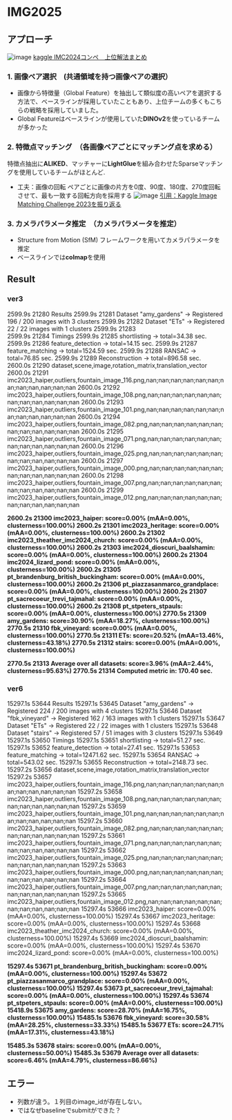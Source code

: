 # IMG2025

## アプローチ

![image](https://github.com/user-attachments/assets/51615a0d-060b-44b7-bc66-d751a1cbddb1)
[kaggle IMC2024コンペ　上位解法まとめ](https://zenn.dev/yume_neko/articles/050c204c3afd20#%E3%82%B3%E3%83%B3%E3%83%9A%E6%A6%82%E8%A6%81)

### 1. 画像ペア選択　(共通領域を持つ画像ペアの選択）
* 画像から特徴量（Global Feature）を抽出して類似度の高いペアを選択する方法で、ベースラインが採用していたこともあり、上位チームの多くもこちらの戦略を採用していました。
* Global Featureはベースラインが使用していた**DINOv2**を使っているチームが多かった

### 2. 特徴点マッチング　（各画像ペアごとにマッチング点を求める）
特徴点抽出に**ALIKED**、マッチャーに**LightGlue**を組み合わせたSparseマッチングを使用しているチームがほとんど.

* 工夫：画像の回転
ペアごとに画像の片方を0度、90度、180度、270度回転させて、最も一致する回転方向を採用する
![image](https://github.com/user-attachments/assets/293fd841-de90-43c2-a35a-d7460279556a)
[引用：Kaggle Image Matching Challenge 2023を振り返る](https://qiita.com/roniheka/items/ad4717afff1891c0eea3)


### 3. カメラパラメータ推定　（カメラパラメータを推定）
* Structure from Motion (SfM) フレームワークを用いてカメラパラメータを推定
* ベースラインでは**colmap**を使用


## Result
### ver3
2599.9s	21280	Results
2599.9s	21281	Dataset "amy_gardens" -> Registered 196 / 200 images with 3 clusters
2599.9s	21282	Dataset "ETs" -> Registered 22 / 22 images with 1 clusters
2599.9s	21283	
2599.9s	21284	Timings
2599.9s	21285	shortlisting -> total=34.38 sec.
2599.9s	21286	feature_detection -> total=14.15 sec.
2599.9s	21287	feature_matching -> total=1524.59 sec.
2599.9s	21288	RANSAC -> total=76.85 sec.
2599.9s	21289	Reconstruction -> total=896.58 sec.
2600.0s	21290	dataset,scene,image,rotation_matrix,translation_vector
2600.0s	21291	imc2023_haiper,outliers,fountain_image_116.png,nan;nan;nan;nan;nan;nan;nan;nan;nan,nan;nan;nan
2600.0s	21292	imc2023_haiper,outliers,fountain_image_108.png,nan;nan;nan;nan;nan;nan;nan;nan;nan,nan;nan;nan
2600.0s	21293	imc2023_haiper,outliers,fountain_image_101.png,nan;nan;nan;nan;nan;nan;nan;nan;nan,nan;nan;nan
2600.0s	21294	imc2023_haiper,outliers,fountain_image_082.png,nan;nan;nan;nan;nan;nan;nan;nan;nan,nan;nan;nan
2600.0s	21295	imc2023_haiper,outliers,fountain_image_071.png,nan;nan;nan;nan;nan;nan;nan;nan;nan,nan;nan;nan
2600.0s	21296	imc2023_haiper,outliers,fountain_image_025.png,nan;nan;nan;nan;nan;nan;nan;nan;nan,nan;nan;nan
2600.0s	21297	imc2023_haiper,outliers,fountain_image_000.png,nan;nan;nan;nan;nan;nan;nan;nan;nan,nan;nan;nan
2600.0s	21298	imc2023_haiper,outliers,fountain_image_007.png,nan;nan;nan;nan;nan;nan;nan;nan;nan,nan;nan;nan
2600.0s	21299	imc2023_haiper,outliers,fountain_image_012.png,nan;nan;nan;nan;nan;nan;nan;nan;nan,nan;nan;nan

**2600.2s	21300	imc2023_haiper: score=0.00% (mAA=0.00%, clusterness=100.00%)
2600.2s	21301	imc2023_heritage: score=0.00% (mAA=0.00%, clusterness=100.00%)
2600.2s	21302	imc2023_theather_imc2024_church: score=0.00% (mAA=0.00%, clusterness=100.00%)
2600.2s	21303	imc2024_dioscuri_baalshamin: score=0.00% (mAA=0.00%, clusterness=100.00%)
2600.2s	21304	imc2024_lizard_pond: score=0.00% (mAA=0.00%, clusterness=100.00%)
2600.2s	21305	pt_brandenburg_british_buckingham: score=0.00% (mAA=0.00%, clusterness=100.00%)
2600.2s	21306	pt_piazzasanmarco_grandplace: score=0.00% (mAA=0.00%, clusterness=100.00%)
2600.2s	21307	pt_sacrecoeur_trevi_tajmahal: score=0.00% (mAA=0.00%, clusterness=100.00%)
2600.2s	21308	pt_stpeters_stpauls: score=0.00% (mAA=0.00%, clusterness=100.00%)
2770.5s	21309	amy_gardens: score=30.90% (mAA=18.27%, clusterness=100.00%)
2770.5s	21310	fbk_vineyard: score=0.00% (mAA=0.00%, clusterness=100.00%)
2770.5s	21311	ETs: score=20.52% (mAA=13.46%, clusterness=43.18%)
2770.5s	21312	stairs: score=0.00% (mAA=0.00%, clusterness=100.00%)**


**2770.5s	21313	Average over all datasets: score=3.96% (mAA=2.44%, clusterness=95.63%)
2770.5s	21314	Computed metric in: 170.40 sec.**

### ver6
15297.1s	53644	Results
15297.1s	53645	Dataset "amy_gardens" -> Registered 224 / 200 images with 4 clusters
15297.1s	53646	Dataset "fbk_vineyard" -> Registered 162 / 163 images with 1 clusters
15297.1s	53647	Dataset "ETs" -> Registered 22 / 22 images with 1 clusters
15297.1s	53648	Dataset "stairs" -> Registered 57 / 51 images with 3 clusters
15297.1s	53649	
15297.1s	53650	Timings
15297.1s	53651	shortlisting -> total=51.27 sec.
15297.1s	53652	feature_detection -> total=27.41 sec.
15297.1s	53653	feature_matching -> total=12471.62 sec.
15297.1s	53654	RANSAC -> total=543.02 sec.
15297.1s	53655	Reconstruction -> total=2148.73 sec.
15297.2s	53656	dataset,scene,image,rotation_matrix,translation_vector
15297.2s	53657	imc2023_haiper,outliers,fountain_image_116.png,nan;nan;nan;nan;nan;nan;nan;nan;nan,nan;nan;nan
15297.2s	53658	imc2023_haiper,outliers,fountain_image_108.png,nan;nan;nan;nan;nan;nan;nan;nan;nan,nan;nan;nan
15297.2s	53659	imc2023_haiper,outliers,fountain_image_101.png,nan;nan;nan;nan;nan;nan;nan;nan;nan,nan;nan;nan
15297.2s	53660	imc2023_haiper,outliers,fountain_image_082.png,nan;nan;nan;nan;nan;nan;nan;nan;nan,nan;nan;nan
15297.2s	53661	imc2023_haiper,outliers,fountain_image_071.png,nan;nan;nan;nan;nan;nan;nan;nan;nan,nan;nan;nan
15297.2s	53662	imc2023_haiper,outliers,fountain_image_025.png,nan;nan;nan;nan;nan;nan;nan;nan;nan,nan;nan;nan
15297.2s	53663	imc2023_haiper,outliers,fountain_image_000.png,nan;nan;nan;nan;nan;nan;nan;nan;nan,nan;nan;nan
15297.2s	53664	imc2023_haiper,outliers,fountain_image_007.png,nan;nan;nan;nan;nan;nan;nan;nan;nan,nan;nan;nan
15297.2s	53665	imc2023_haiper,outliers,fountain_image_012.png,nan;nan;nan;nan;nan;nan;nan;nan;nan,nan;nan;nan
15297.4s	53666	imc2023_haiper: score=0.00% (mAA=0.00%, clusterness=100.00%)
15297.4s	53667	imc2023_heritage: score=0.00% (mAA=0.00%, clusterness=100.00%)
15297.4s	53668	imc2023_theather_imc2024_church: score=0.00% (mAA=0.00%, clusterness=100.00%)
15297.4s	53669	imc2024_dioscuri_baalshamin: score=0.00% (mAA=0.00%, clusterness=100.00%)
15297.4s	53670	imc2024_lizard_pond: score=0.00% (mAA=0.00%, clusterness=100.00%)

**15297.4s	53671	pt_brandenburg_british_buckingham: score=0.00% (mAA=0.00%, clusterness=100.00%)
15297.4s	53672	pt_piazzasanmarco_grandplace: score=0.00% (mAA=0.00%, clusterness=100.00%)
15297.4s	53673	pt_sacrecoeur_trevi_tajmahal: score=0.00% (mAA=0.00%, clusterness=100.00%)
15297.4s	53674	pt_stpeters_stpauls: score=0.00% (mAA=0.00%, clusterness=100.00%)
15418.9s	53675	amy_gardens: score=28.70% (mAA=16.75%, clusterness=100.00%)
15485.1s	53676	fbk_vineyard: score=30.58% (mAA=28.25%, clusterness=33.33%)
15485.1s	53677	ETs: score=24.71% (mAA=17.31%, clusterness=43.18%)**

**15485.3s	53678	stairs: score=0.00% (mAA=0.00%, clusterness=50.00%)
15485.3s	53679	Average over all datasets: score=6.46% (mAA=4.79%, clusterness=86.66%)**

## エラー
* 列数が違う。１列目のimage_idが存在しない。
* ではなぜbaselineでsubmitができた？


